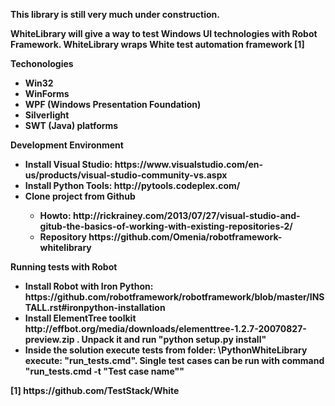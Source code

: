 <p> <b>This library is still very much under construction.<p> <b>

<p>WhiteLibrary will give a way to test Windows UI technologies with Robot Framework. WhiteLibrary wraps White test automation framework [1] </p> 
<p><b>Techonologies</b></p>
<ul>
<li>Win32</li>
<li>WinForms</li>
<li>WPF (Windows Presentation Foundation)</li>
<li>Silverlight</li>
<li>SWT (Java) platforms</li>
</ul>
<p><b>Development Environment</b></p>
<ul>
<li>Install Visual Studio: https://www.visualstudio.com/en-us/products/visual-studio-community-vs.aspx</li>
<li>Install Python Tools: http://pytools.codeplex.com/</li>
<li>Clone project from Github</li>
<ul>
<li>Howto: http://rickrainey.com/2013/07/27/visual-studio-and-gitub-the-basics-of-working-with-existing-repositories-2/</li>
<li>Repository https://github.com/Omenia/robotframework-whitelibrary</li>
</ul>
</ul>
<p><b>Running tests with Robot</b></p>
<ul>
<li>Install Robot with Iron Python: https://github.com/robotframework/robotframework/blob/master/INSTALL.rst#ironpython-installation</il>
<li> Install ElementTree toolkit http://effbot.org/media/downloads/elementtree-1.2.7-20070827-preview.zip . Unpack it and run "python setup.py install" </il>
<li>Inside the solution execute tests from folder: \PythonWhiteLibrary execute: "run_tests.cmd". Single test cases can be run with command "run_tests.cmd -t "Test case name""</li>
</ul>
[1] https://github.com/TestStack/White

